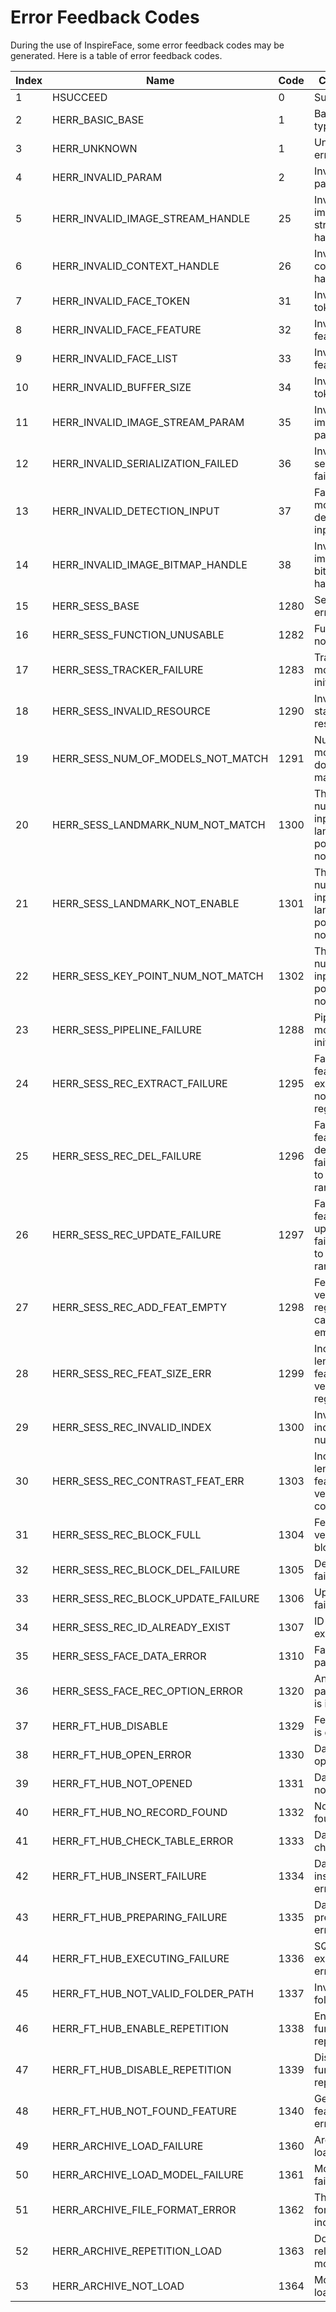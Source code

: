  # Error Feedback Codes
 During the use of InspireFace, some error feedback codes may be generated. Here is a table of error feedback codes.

 | Index | Name | Code | Comment | 
 | --- | --- | --- | --- | 
 | 1 | HSUCCEED | 0 | Success | 
 | 2 | HERR_BASIC_BASE | 1 | Basic error types | 
 | 3 | HERR_UNKNOWN | 1 | Unknown error | 
 | 4 | HERR_INVALID_PARAM | 2 | Invalid parameter | 
 | 5 | HERR_INVALID_IMAGE_STREAM_HANDLE | 25 | Invalid image stream handle | 
 | 6 | HERR_INVALID_CONTEXT_HANDLE | 26 | Invalid context handle | 
 | 7 | HERR_INVALID_FACE_TOKEN | 31 | Invalid face token | 
 | 8 | HERR_INVALID_FACE_FEATURE | 32 | Invalid face feature | 
 | 9 | HERR_INVALID_FACE_LIST | 33 | Invalid face feature list | 
 | 10 | HERR_INVALID_BUFFER_SIZE | 34 | Invalid copy token | 
 | 11 | HERR_INVALID_IMAGE_STREAM_PARAM | 35 | Invalid image param | 
 | 12 | HERR_INVALID_SERIALIZATION_FAILED | 36 | Invalid face serialization failed | 
 | 13 | HERR_INVALID_DETECTION_INPUT | 37 | Failed to modify detector input size | 
 | 14 | HERR_INVALID_IMAGE_BITMAP_HANDLE | 38 | Invalid image bitmap handle | 
 | 15 | HERR_SESS_BASE | 1280 | Session error types | 
 | 16 | HERR_SESS_FUNCTION_UNUSABLE | 1282 | Function not usable | 
 | 17 | HERR_SESS_TRACKER_FAILURE | 1283 | Tracker module not initialized | 
 | 18 | HERR_SESS_INVALID_RESOURCE | 1290 | Invalid static resource | 
 | 19 | HERR_SESS_NUM_OF_MODELS_NOT_MATCH | 1291 | Number of models does not match | 
 | 20 | HERR_SESS_LANDMARK_NUM_NOT_MATCH | 1300 | The number of input landmark points does not match | 
 | 21 | HERR_SESS_LANDMARK_NOT_ENABLE | 1301 | The number of input landmark points does not match | 
 | 22 | HERR_SESS_KEY_POINT_NUM_NOT_MATCH | 1302 | The number of input key points does not match | 
 | 23 | HERR_SESS_PIPELINE_FAILURE | 1288 | Pipeline module not initialized | 
 | 24 | HERR_SESS_REC_EXTRACT_FAILURE | 1295 | Face feature extraction not registered | 
 | 25 | HERR_SESS_REC_DEL_FAILURE | 1296 | Face feature deletion failed due to out of range index | 
 | 26 | HERR_SESS_REC_UPDATE_FAILURE | 1297 | Face feature update failed due to out of range index | 
 | 27 | HERR_SESS_REC_ADD_FEAT_EMPTY | 1298 | Feature vector for registration cannot be empty | 
 | 28 | HERR_SESS_REC_FEAT_SIZE_ERR | 1299 | Incorrect length of feature vector for registration | 
 | 29 | HERR_SESS_REC_INVALID_INDEX | 1300 | Invalid index number | 
 | 30 | HERR_SESS_REC_CONTRAST_FEAT_ERR | 1303 | Incorrect length of feature vector for comparison | 
 | 31 | HERR_SESS_REC_BLOCK_FULL | 1304 | Feature vector block full | 
 | 32 | HERR_SESS_REC_BLOCK_DEL_FAILURE | 1305 | Deletion failed | 
 | 33 | HERR_SESS_REC_BLOCK_UPDATE_FAILURE | 1306 | Update failed | 
 | 34 | HERR_SESS_REC_ID_ALREADY_EXIST | 1307 | ID already exists | 
 | 35 | HERR_SESS_FACE_DATA_ERROR | 1310 | Face data parsing | 
 | 36 | HERR_SESS_FACE_REC_OPTION_ERROR | 1320 | An optional parameter is incorrect | 
 | 37 | HERR_FT_HUB_DISABLE | 1329 | FeatureHub is disabled | 
 | 38 | HERR_FT_HUB_OPEN_ERROR | 1330 | Database open error | 
 | 39 | HERR_FT_HUB_NOT_OPENED | 1331 | Database not opened | 
 | 40 | HERR_FT_HUB_NO_RECORD_FOUND | 1332 | No record found | 
 | 41 | HERR_FT_HUB_CHECK_TABLE_ERROR | 1333 | Data table check error | 
 | 42 | HERR_FT_HUB_INSERT_FAILURE | 1334 | Data insertion error | 
 | 43 | HERR_FT_HUB_PREPARING_FAILURE | 1335 | Data preparation error | 
 | 44 | HERR_FT_HUB_EXECUTING_FAILURE | 1336 | SQL execution error | 
 | 45 | HERR_FT_HUB_NOT_VALID_FOLDER_PATH | 1337 | Invalid folder path | 
 | 46 | HERR_FT_HUB_ENABLE_REPETITION | 1338 | Enable db function repeatedly | 
 | 47 | HERR_FT_HUB_DISABLE_REPETITION | 1339 | Disable db function repeatedly | 
 | 48 | HERR_FT_HUB_NOT_FOUND_FEATURE | 1340 | Get face feature error | 
 | 49 | HERR_ARCHIVE_LOAD_FAILURE | 1360 | Archive load failure | 
 | 50 | HERR_ARCHIVE_LOAD_MODEL_FAILURE | 1361 | Model load failure | 
 | 51 | HERR_ARCHIVE_FILE_FORMAT_ERROR | 1362 | The archive format is incorrect | 
 | 52 | HERR_ARCHIVE_REPETITION_LOAD | 1363 | Do not reload the model | 
 | 53 | HERR_ARCHIVE_NOT_LOAD | 1364 | Model not loaded | 
